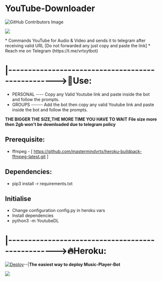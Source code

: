 #  YouTube-Downloader
![GitHub Contributors Image](https://contrib.rocks/image?repo=mastermindvrtx/YouTube-Downloader)
<p align="centre">
  <img src="https://telegra.ph/file/39812237fd7a1bfc02532.jpg">
</p>
* Commands YouTube for Audio & Video and sends it to telegram after receiving valid URL [Do not forwarded any just copy and paste the link]
* Reach me on Telegram (https://t.me/vrtxytbot)


# |-------------------------------------------------->💋Use: 
* PERSONAL ---- Copy any Valid Youtube link and paste inside the bot and follow the prompts.
* GROUPS ------ Add the bot then copy any valid Youtube link and paste inside the bot and follow the prompts.

**THE BIGGER THE SIZE,THE MORE TIME YOU HAVE TO WAIT**
**File size more then 2gb won't be downloaded due to telegram policy**

## Prerequisite: 
* ffmpeg - [ https://github.com/mastermindvrtx/heroku-buildpack-ffmpeg-latest.git ]
  
    
## Dependencies:
* pip3 install -r requirements.txt


## Initialise
* Change configuration config.py in heroku vars
* Install dependencies
* python3 -m YoutubeDL
   
# |-------------------------------------------------->🔥Heroku:
[![Deploy](https://www.herokucdn.com/deploy/button.svg)](https://heroku.com/deploy?template=https://github.com/mastermindvrtx/YouTube-Downloader.git/tree/Vrtx)--|**The easiest way to deploy  Music-Player-Bot**
<p align="centre">
  <img src="https://telegra.ph/file/a532f298b920e99bd58bb.jpg">
</p>
